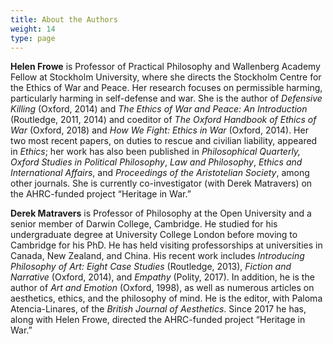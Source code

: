 ```yaml
---
title: About the Authors
weight: 14
type: page
---
```


**Helen Frowe** is Professor of Practical Philosophy and Wallenberg Academy Fellow at Stockholm University, where she directs the Stockholm Centre for the Ethics of War and Peace. Her research focuses on permissible harming, particularly harming in self-defense and war. She is the author of *Defensive Killing* (Oxford, 2014) and *The Ethics of War and Peace: An Introduction* (Routledge, 2011, 2014) and coeditor of *The Oxford Handbook of Ethics of War* (Oxford, 2018) and *How We Fight: Ethics in War* (Oxford, 2014). Her two most recent papers, on duties to rescue and civilian liability, appeared in *Ethics*; her work has also been published in *Philosophical Quarterly, Oxford Studies in Political Philosophy*, *Law and Philosophy*, *Ethics and International Affairs*, and *Proceedings of the Aristotelian Society*, among other journals. She is currently co-investigator (with Derek Matravers) on the AHRC-funded project “Heritage in War.”

**Derek Matravers** is Professor of Philosophy at the Open University and a senior member of Darwin College, Cambridge. He studied for his undergraduate degree at University College London before moving to Cambridge for his PhD. He has held visiting professorships at universities in Canada, New Zealand, and China. His recent work includes *Introducing Philosophy of Art: Eight Case Studies* (Routledge, 2013), *Fiction and Narrative* (Oxford, 2014), and *Empathy* (Polity, 2017). In addition, he is the author of *Art and Emotion* (Oxford, 1998), as well as numerous articles on aesthetics, ethics, and the philosophy of mind. He is the editor, with Paloma Atencia-Linares, of the *British Journal of Aesthetics*. Since 2017 he has, along with Helen Frowe, directed the AHRC-funded project “Heritage in War.”
